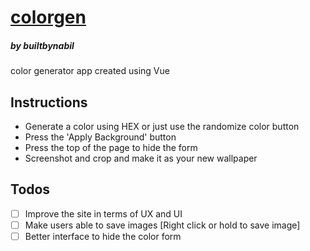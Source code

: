 # [colorgen](https://builtbynabil.github.io/colorgen)
##### by builtbynabil

color generator app created using Vue

## Instructions
- Generate a color using HEX or just use the randomize color button
- Press the 'Apply Background' button
- Press the top of the page to hide the form
- Screenshot and crop and make it as your new wallpaper

## Todos
- [ ] Improve the site in terms of UX and UI
- [ ] Make users able to save images [Right click or hold to save image]
- [ ] Better interface to hide the color form
